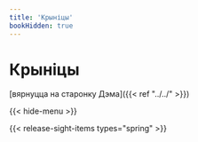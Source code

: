 ```yaml
---
title: 'Крыніцы'
bookHidden: true
---
```

# Крыніцы
[вярнуцца на старонку Дэма]({{< ref "../../" >}})

{{< hide-menu >}} 

{{< release-sight-items types="spring" >}} 
